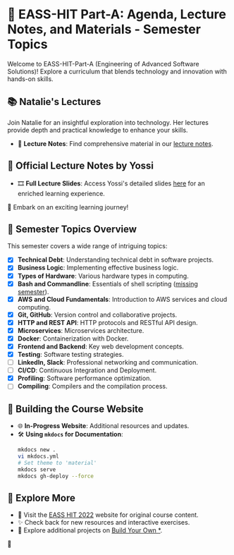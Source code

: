 # 🌟 EASS-HIT Part-A: Agenda, Lecture Notes, and Materials - Semester Topics

Welcome to EASS-HIT-Part-A (Engineering of Advanced Software Solutions)! Explore a curriculum that blends technology and innovation with hands-on skills.

## 📚 Natalie's Lectures

Join Natalie for an insightful exploration into technology. Her lectures provide depth and practical knowledge to enhance your skills.

- 📖 **Lecture Notes**: Find comprehensive material in our [lecture notes](https://github.com/EASS-HIT-2022/lecture-notes/tree/main).

## 📑 Official Lecture Notes by Yossi

- 🎞️ **Full Lecture Slides**: Access Yossi's detailed slides [here](/lectures/all_slides.pdf) for an enriched learning experience.

🚀 Embark on an exciting learning journey!

## 📅 Semester Topics Overview

This semester covers a wide range of intriguing topics:

- [x] **Technical Debt**: Understanding technical debt in software projects.
- [x] **Business Logic**: Implementing effective business logic.
- [x] **Types of Hardware**: Various hardware types in computing.
- [x] **Bash and Commandline**: Essentials of shell scripting ([missing semester](https://missing.csail.mit.edu/2020/course-shell/)).
- [x] **AWS and Cloud Fundamentals**: Introduction to AWS services and cloud computing.
- [x] **Git, GitHub**: Version control and collaborative projects.
- [x] **HTTP and REST API**: HTTP protocols and RESTful API design.
- [x] **Microservices**: Microservices architecture.
- [x] **Docker**: Containerization with Docker.
- [x] **Frontend and Backend**: Key web development concepts.
- [x] **Testing**: Software testing strategies.
- [ ] **LinkedIn, Slack**: Professional networking and communication.
- [ ] **CI/CD**: Continuous Integration and Deployment.
- [x] **Profiling**: Software performance optimization.
- [ ] **Compiling**: Compilers and the compilation process.

## 🔧 Building the Course Website

- 🌐 **In-Progress Website**: Additional resources and updates.
- 🛠️ **Using `mkdocs` for Documentation**:
  ```bash
  mkdocs new .
  vi mkdocs.yml
  # Set theme to 'material'
  mkdocs serve
  mkdocs gh-deploy --force
  ```

## 📢 Explore More

- 🏫 Visit the [EASS HIT 2022](https://eass-hit-2022.github.io/Part-A/) website for original course content.
- ✨ Check back for new resources and interactive exercises.
- 🌟 Explore additional projects on [Build Your Own *](https://github.com/codecrafters-io/build-your-own-x).
  
🚀

